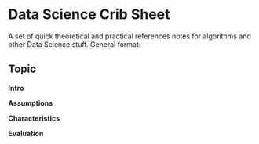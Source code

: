 # Data Science Crib Sheet

A set of quick theoretical and practical references notes for algorithms and other Data Science stuff. General format:

## Topic

**Intro**

**Assumptions**

**Characteristics**

**Evaluation**
